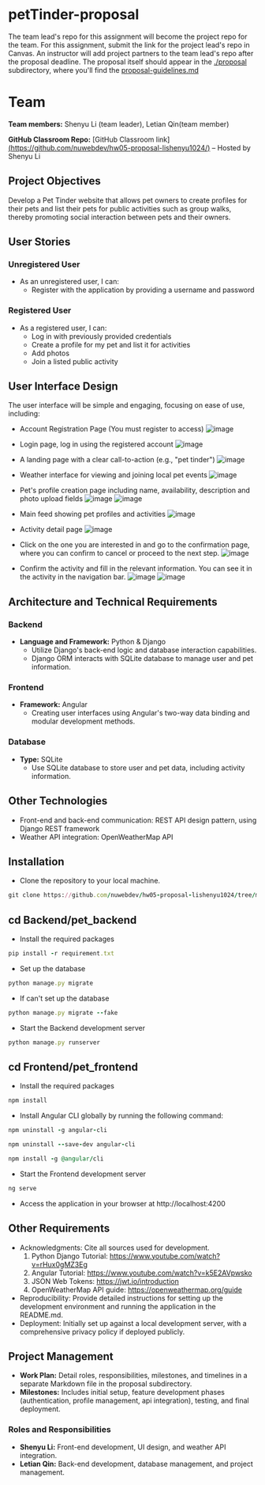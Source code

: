 # petTinder-proposal

The team lead's repo for this assignment will become the project repo for the team.
For this assignment, submit the link for the project lead's repo in Canvas.
An instructor will add project partners to the team lead's repo after the proposal deadline.
The proposal itself should appear in the [./proposal](proposal) subdirectory, 
where you'll find the [proposal-guidelines.md](proposal/proposal-guidelines.md) 

# Team

**Team members:** Shenyu Li (team leader), Letian Qin(team member)

**GitHub Classroom Repo:** [GitHub Classroom link][(https://github.com/nuwebdev/hw05-proposal-lishenyu1024/)](URL) – Hosted by Shenyu Li

## Project Objectives

Develop a Pet Tinder website that allows pet owners to create profiles for their pets and list their pets for public activities such as group walks, thereby promoting social interaction between pets and their owners.

## User Stories

### Unregistered User
- As an unregistered user, I can:
  - Register with the application by providing a username and password

### Registered User
- As a registered user, I can:
  - Log in with previously provided credentials
  - Create a profile for my pet and list it for activities
  - Add photos
  - Join a listed public activity

## User Interface Design

The user interface will be simple and engaging, focusing on ease of use, including:
- Account Registration Page (You must register to access)
![image](https://raw.githubusercontent.com/lishenyu1024/pics/5a04bef10829b810bd99cf3ffcc51477cb3025e3/readme/register.png)

- Login page, log in using the registered account
![image](https://raw.githubusercontent.com/lishenyu1024/pics/5a04bef10829b810bd99cf3ffcc51477cb3025e3/readme/signin.png)

- A landing page with a clear call-to-action (e.g., "pet tinder")
![image](https://raw.githubusercontent.com/lishenyu1024/pics/c44ee82982ac33506a03b4da696ee6a3a7b5dab3/readme/homepage.png)

- Weather interface for viewing and joining local pet events
![image](https://raw.githubusercontent.com/lishenyu1024/pics/6e358ccca99016b6a86142c21a0e4094e1ffd95d/readme/weather.png)

- Pet's profile creation page including name, availability, description and photo upload fields
![image](https://raw.githubusercontent.com/lishenyu1024/pics/5a04bef10829b810bd99cf3ffcc51477cb3025e3/readme/createprofile.png)
![image](https://raw.githubusercontent.com/lishenyu1024/pics/ab40aa935d15a87cd9acee83ec60f1ce8a334752/readme/editactivity.png)

- Main feed showing pet profiles and activities
![image](https://raw.githubusercontent.com/lishenyu1024/pics/ab40aa935d15a87cd9acee83ec60f1ce8a334752/readme/8activity.png)

- Activity detail page
![image](https://raw.githubusercontent.com/lishenyu1024/pics/5a04bef10829b810bd99cf3ffcc51477cb3025e3/readme/internster-like.png)

- Click on the one you are interested in and go to the confirmation page, where you can confirm to cancel or proceed to the next step.
![image](https://raw.githubusercontent.com/lishenyu1024/pics/5a04bef10829b810bd99cf3ffcc51477cb3025e3/readme/like-remove-edit.png)

- Confirm the activity and fill in the relevant information. You can see it in the activity in the navigation bar.
![image](https://raw.githubusercontent.com/lishenyu1024/pics/5a04bef10829b810bd99cf3ffcc51477cb3025e3/readme/comfrim%20page.png)
![image](https://raw.githubusercontent.com/lishenyu1024/pics/5a04bef10829b810bd99cf3ffcc51477cb3025e3/readme/activitycomfrim.png)


## Architecture and Technical Requirements

### Backend
- **Language and Framework:** Python & Django
  - Utilize Django's back-end logic and database interaction capabilities.
  - Django ORM interacts with SQLite database to manage user and pet information.

### Frontend
- **Framework:** Angular
  - Creating user interfaces using Angular's two-way data binding and modular development methods.

### Database
- **Type:** SQLite
  - Use SQLite database to store user and pet data, including activity information.

## Other Technologies
- Front-end and back-end communication: REST API design pattern, using Django REST framework
- Weather API integration: OpenWeatherMap API

## Installation

 - Clone the repository to your local machine.
```rake
git clone https://github.com/nuwebdev/hw05-proposal-lishenyu1024/tree/main
```

## cd Backend/pet_backend

- Install the required packages
```rake
pip install -r requirement.txt
```
- Set up the database
```rake
python manage.py migrate
```
- If can't set up the database
```rake
python manage.py migrate --fake
```
- Start the Backend development server
```rake
python manage.py runserver
```
## cd Frontend/pet_frontend

- Install the required packages
```rake
npm install
```
 - Install Angular CLI globally by running the following command:
```rake
npm uninstall -g angular-cli
```
```rake
npm uninstall --save-dev angular-cli
```
```rake
npm install -g @angular/cli
```
- Start the Frontend development server
```rake
ng serve
```
- Access the application in your browser at http://localhost:4200
  
## Other Requirements

- Acknowledgments: Cite all sources used for development.
  1. Python Django Tutorial: https://www.youtube.com/watch?v=rHux0gMZ3Eg
  2. Angular Tutorial: https://www.youtube.com/watch?v=k5E2AVpwsko
  3. JSON Web Tokens: https://jwt.io/introduction
  4. OpenWeatherMap API guide: https://openweathermap.org/guide
- Reproducibility: Provide detailed instructions for setting up the development environment and running the application in the README.md.
- Deployment: Initially set up against a local development server, with a comprehensive privacy policy if deployed publicly.

## Project Management

- **Work Plan:** Detail roles, responsibilities, milestones, and timelines in a separate Markdown file in the proposal subdirectory.
- **Milestones:** Includes initial setup, feature development phases (authentication, profile management, api integration), testing, and final deployment.

### Roles and Responsibilities

- **Shenyu Li:** Front-end development, UI design, and weather API integration.
- **Letian Qin:** Back-end development, database management, and project management.

